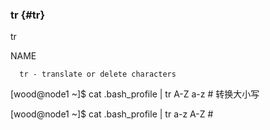 ### tr {#tr}

tr

NAME

      tr - translate or delete characters

[wood@node1 ~]$ cat .bash_profile | tr A-Z a-z   # 转换大小写

[wood@node1 ~]$ cat .bash_profile | tr a-z A-Z   #